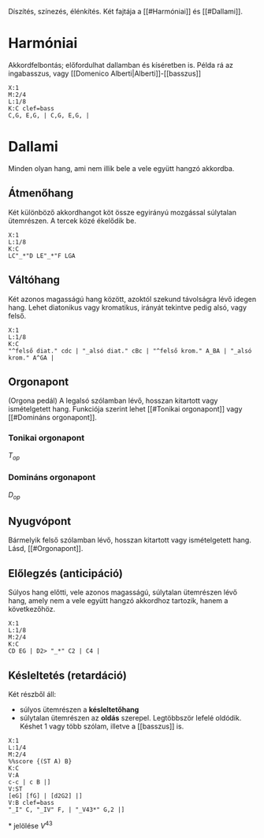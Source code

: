 Díszítés, színezés, élénkítés. Két fajtája a [[#Harmóniai]] és [[#Dallami]].
# Harmóniai
Akkordfelbontás; előfordulhat dallamban és kíséretben is. Példa rá az ingabasszus, vagy [[Domenico Alberti|Alberti]]-[[basszus]]
```music-abc
X:1 
M:2/4
L:1/8
K:C clef=bass
C,G, E,G, | C,G, E,G, |
```
# Dallami
Minden olyan hang, ami nem illik bele a vele együtt hangzó akkordba.
## Átmenőhang
Két különböző akkordhangot köt össze egyirányú mozgással súlytalan ütemrészen. A tercek közé ékelődik be.
```music-abc
X:1 
L:1/8
K:C 
LC"_*"D LE"_*"F LGA
```
## Váltóhang
Két azonos magasságú hang között, azoktól szekund távolságra lévő idegen hang. Lehet diatonikus vagy kromatikus, irányát tekintve pedig alsó, vagy felső.
```music-abc
X:1 
L:1/8
K:C 
"^felső diat." cdc | "_alsó diat." cBc | "^felső krom." A_BA | "_alsó krom." A^GA |
```
## Orgonapont
(Orgona pedál) A legalsó szólamban lévő, hosszan kitartott vagy ismételgetett hang. Funkciója szerint lehet [[#Tonikai orgonapont]] vagy [[#Domináns orgonapont]].
### Tonikai orgonapont
$T_{op}$
### Domináns orgonapont
$D_{op}$
## Nyugvópont
Bármelyik felső szólamban lévő, hosszan kitartott vagy ismételgetett hang. Lásd, [[#Orgonapont]].
## Előlegzés (anticipáció)
Súlyos hang előtti, vele azonos magasságú, súlytalan ütemrészen lévő hang, amely nem a vele együtt hangzó akkordhoz tartozik, hanem a következőhöz.
```music-abc
X:1 
L:1/8
M:2/4
K:C 
CD EG | D2> "_*" C2 | C4 |
```
## Késleltetés (retardáció)
Két részből áll:
- súlyos ütemrészen a **késleltetőhang** 
- súlytalan ütemrészen az **oldás**
szerepel. Legtöbbször lefelé oldódik. Késhet 1 vagy több szólam, illetve a [[basszus]] is.
```music-abc
X:1 
L:1/4
M:2/4
%%score {(ST A) B}
K:C 
V:A
c-c | c B |]
V:ST
[eG] [fG] | [d2G2] |]
V:B clef=bass
"_I" C, "_IV" F, | "_V43*" G,2 |]
```
\* jelölése $V^{43}$